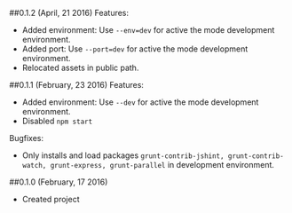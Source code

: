 ##0.1.2 (April, 21 2016)
Features:
- Added environment: Use `--env=dev` for active the mode development environment.  
- Added port: Use `--port=dev` for active the mode development environment.  
- Relocated assets in public path.

##0.1.1 (February, 23 2016)
Features:
- Added environment: Use `--dev` for active the mode development environment.  
- Disabled `npm start`

Bugfixes:
- Only installs and load packages `grunt-contrib-jshint, grunt-contrib-watch, grunt-express, grunt-parallel` in development environment.

##0.1.0 (February, 17 2016)
- Created project  